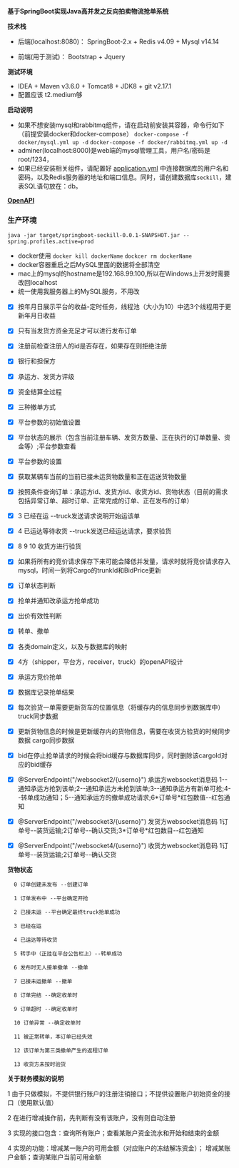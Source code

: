 **基于SpringBoot实现Java高并发之反向拍卖物流抢单系统**

**技术栈**

* 后端(localhost:8080)： SpringBoot-2.x + Redis v4.09 + Mysql v14.14

* 前端(用于测试)： Bootstrap + Jquery


**测试环境**

* IDEA + Maven v3.6.0 + Tomcat8 + JDK8 + git v2.17.1
* 配置应该 t2.medium够

**启动说明**
* 如果不想安装mysql和rabbitmq组件，请在启动前安装其容器，命令行如下（前提安装docker和docker-compose）
`docker-compose -f docker/mysql.yml up -d`
`docker-compose -f docker/rabbitmq.yml up -d`
* adminer(localhost:8000)是web端的mysql管理工具，用户名/密码是root/1234，
* 如果已经安装相关组件，请配置好 [application.yml](https://github.com/TyCoding/springboot-seckill/blob/master/src/main/resources/application.yml) 中连接数据库的用户名和密码，以及Redis服务器的地址和端口信息。同时，请创建数据库`seckill`，建表SQL语句放在：db。

**[OpenAPI](https://documenter.getpostman.com/view/7656152/SVSNK85K?version=latest)**


### 生产环境
```$xslt
java -jar target/springboot-seckill-0.0.1-SNAPSHOT.jar --spring.profiles.active=prod
```

* docker使用
`docker kill dockerName`
`dockcer rm dockerName`
* docker容器重启之后MySQL里面的数据将全部清空
* mac上的mysql的hostname是192.168.99.100,所以在Windows上开发时需要改回localhost
* 统一使用我服务器上的MySQL服务，不用改



- [x] 按年月日展示平台的收益-定时任务，线程池（大小为10）中选3个线程用于更新年月日收益

- [x] 只有当发货方资金充足才可以进行发布订单

- [x] 注册前检查注册人的id是否存在，如果存在则拒绝注册

- [x] 银行和担保方

- [x] 承运方、发货方评级

- [x] 资金结算全过程

- [x] 三种撤单方式

- [x] 平台参数的初始值设置

- [x] 平台状态的展示（包含当前注册车辆、发货方数量、正在执行的订单数量、资金等）;平台参数查看

- [x] 平台参数的设置

- [x] 获取某辆车当前的当前已接未运货物数量和正在运送货物数量

- [x]  按照条件查询订单：承运方id、发货方id、收货方id、货物状态（目前的需求包括异常订单、超时订单、正常完成的订单、正在发布的订单）

- [x]  3 已经在运  --truck发送请求说明开始运该单

- [x]  4 已运达等待收货  --truck发送已经运达请求，要求验货

- [x]  8 9 10 收货方进行验货

- [x] 如果将所有的竞价请求保存下来可能会降低并发量，请求时就将竞价请求存入mysql，时间一到将Cargo的trunkId和BidPrice更新

- [x] 订单状态判断

- [x] 抢单并通知改承运方抢单成功

- [x] 出价有效性判断

- [x] 转单、撤单

- [x] 各类domain定义，以及与数据库的映射

- [x] 4方（shipper，平台方，receiver，truck）的openAPI设计

- [x] 承运方竞价抢单

- [x] 数据库记录抢单结果
- [x] 每次验货一单需要更新货车的位置信息（将缓存内的信息同步到数据库中）truck同步数据
- [x] 更新货物信息的时候是更新缓存内的货物信息，需要在收货方验货的时候同步数据 cargo同步数据
- [x] bid在停止抢单请求的时候会将bid缓存与数据库同步，同时删除该cargoId对应的bid缓存


- [x] @ServerEndpoint("/websocket2/{userno}") 承运方websocket消息码 1--通知承运方抢到该单;2--通知承运方未抢到该单;3--通知承运方有新单可抢;4--转单成功通知；5--通知承运方的撤单成功请求;6\*订单号\*红包数值--红包通知
- [x] @ServerEndpoint("/websocket3/{userno}") 发货方websocket消息码 1订单号--装货运输;2订单号--确认交货;3\*订单号\*红包数目--红包通知
- [x] @ServerEndpoint("/websocket4/{userno}") 收货方websocket消息码 1订单号--装货运输;2订单号--确认交货



**货物状态**

      0 订单创建未发布 --创建订单
     
      1 订单发布中 --平台确定开抢
     
      2 已接未运 --平台确定最终truck抢单成功
     
      3 已经在运
     
      4 已运达等待收货
     
      5 转手中（正挂在平台公告栏上）--转单成功
     
      6 发布时无人接单撤单 --撤单
     
      7 已接未运撤单 --撤单
     
      8 订单完结 --确定收单时
     
      9 订单超时 --确定收单时
     
      10 订单异常 --确定收单时
     
      11 被正常转单，本订单已经失效
     
      12 该订单为第三类撤单产生的返程订单
     
      13 收货方未按时验货
          
     
     
     
**关于财务模拟的说明**

1 由于只做模拟，不提供银行账户的注册注销接口；不提供设置账户初始资金的接口（使用默认值）

2 在进行增减操作前，先判断有没有该账户，没有则自动注册

3 实现的接口包含：查询所有账户；查看某账户资金流水和开始和结束的金额

4 实现的功能：增减某一账户的可用金额（对应账户的冻结解冻资金）；
  增减某账户金额；查询某账户当前可用金额

